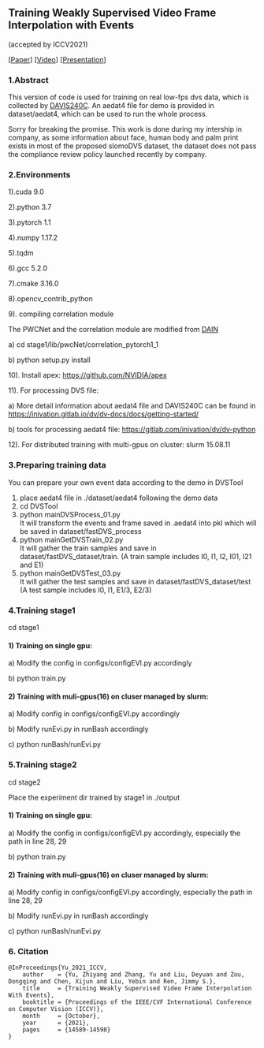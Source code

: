 ## Training Weakly Supervised Video Frame Interpolation with Events
(accepted by ICCV2021)

[[Paper](https://openaccess.thecvf.com/content/ICCV2021/html/Yu_Training_Weakly_Supervised_Video_Frame_Interpolation_With_Events_ICCV_2021_paper.html)]
[[Video](https://www.youtube.com/watch?v=ktG5U3WKGes&t=2s)]
[[Presentation](https://www.youtube.com/watch?v=yvx2huVaQ74&t=4s)]

### 1.Abstract
This version of code is used for training on real low-fps dvs data, which is collected by [DAVIS240C](https://inivation.com/wp-content/uploads/2019/08/DAVIS240.pdf). An aedat4 file for demo is provided in dataset/aedat4, which can be used to run the whole process.
 
Sorry for breaking the promise. This work is done during my intership in company, as some information about face, human body and palm print exists in most of the proposed slomoDVS dataset, the dataset does not pass the compliance review policy launched recently by company.
### 2.Environments
1).cuda 9.0

2).python 3.7

3).pytorch 1.1

4).numpy 1.17.2

5).tqdm

6).gcc 5.2.0

7).cmake 3.16.0

8).opencv_contrib_python

9). compiling correlation module

The PWCNet and the correlation module are modified from [DAIN](https://github.com/baowenbo/DAIN/tree/master/PWCNet)

a) cd stage1/lib/pwcNet/correlation_pytorch1_1

b) python setup.py install


10). Install apex: https://github.com/NVIDIA/apex

11). For processing DVS file:

a) More detail information about aedat4 file and DAVIS240C can be found in https://inivation.gitlab.io/dv/dv-docs/docs/getting-started/

b) tools for processing aedat4 file: https://gitlab.com/inivation/dv/dv-python

12). For distributed training with multi-gpus on cluster: slurm 15.08.11
 
### 3.Preparing training data
You can prepare your own event data according to the demo in DVSTool

1) place aedat4 file in ./dataset/aedat4 following the demo data
2) cd DVSTool
3) python mainDVSProcess_01.py  
It will transform the events and frame saved in .aedat4 into pkl which will be saved in dataset/fastDVS_process
4) python mainGetDVSTrain_02.py  
It will gather the train samples and save in dataset/fastDVS_dataset/train.  (A train sample includes I0, I1, I2, I01, I21 and E1)
5) python mainGetDVSTest_03.py  
It will gather the test samples and save in dataset/fastDVS_dataset/test  (A test sample includes I0, I1, E1/3, E2/3)
### 4.Training stage1
cd stage1 
#### 1) Training on single gpu:
a) Modify the config in configs/configEVI.py accordingly

b) python train.py

#### 2) Training with muli-gpus(16) on cluser managed by slurm:
a) Modify config in configs/configEVI.py accordingly

b) Modify runEvi.py in runBash accordingly

c) python runBash/runEvi.py

### 5.Training stage2
cd stage2 

Place the experiment dir trained by stage1 in ./output

#### 1) Training on single gpu:
a) Modify the config in configs/configEVI.py accordingly, especially the path in line 28, 29

b) python train.py

#### 2) Training with muli-gpus(16) on cluser managed by slurm:
a) Modify config in configs/configEVI.py accordingly, especially the path in line 28, 29

b) Modify runEvi.py in runBash accordingly

c) python runBash/runEvi.py

### 6. Citation 
```
@InProceedings{Yu_2021_ICCV,
    author    = {Yu, Zhiyang and Zhang, Yu and Liu, Deyuan and Zou, Dongqing and Chen, Xijun and Liu, Yebin and Ren, Jimmy S.},
    title     = {Training Weakly Supervised Video Frame Interpolation With Events},
    booktitle = {Proceedings of the IEEE/CVF International Conference on Computer Vision (ICCV)},
    month     = {October},
    year      = {2021},
    pages     = {14589-14598}
}
```
